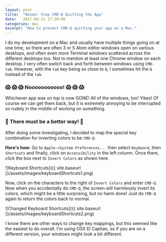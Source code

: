 ```yaml
---
layout: post
title:  "Noooo! Stop CMD-Q Quitting the App"
date:   2017-04-11 17:20:00
categories: mac
excerpt: "How to prevent CMD-Q quitting your app on a Mac."
---
```


I do my development on a Mac and usually have multiple things going on at one time, so there are often 3 or 5 Atom editor windows open on various desktops, and often even more Terminal windows scattered across the different desktops too. Not to mention at least one Chrome window on each desktop. I very often switch back and forth between windows using `CMD-tab`. However, with the `tab` key being so close to `Q`, I sometimes hit the `Q` instead of the `tab`.

### 😱 😱 😱 Nooooooooooo! 😱 😱 😱 ###

Whichever app was on top is now GONE! All of the windows, too! Yikes! Of course we can get them back, but it is extremely annoying to be interrupted so rudely in the middle of working on something.

### 🤔 There must be a better way! 🤔 ###

After doing some investigating, I decided to map the special key combination for inverting colors to be `CMD-Q`.

**Here's how:** Go to `Apple->System Preferences...` then select `Keyboard`, then `Shortcuts` and finally, click on `Accessibility` in the left column. Once there, click the box next to `Invert Colors` as shown here.

![Keyboard Shortcuts]({{ site.baseurl }}/assets/images/keyboardShortcuts1.png)

Now, click on the characters to the right of `Invert Colors` and enter `CMD-Q`. Now when you accidentally do `CMD-Q`, the screen will harmlessly invert its colors, which might be a little surprising, but no harm done! Just do `CMD-Q` again to return the colors back to normal.

![Changed Keyboard Shortcuts]({{ site.baseurl }}/assets/images/keyboardShortcuts2.png)

I know there are other ways to change key mappings, but this seemed like the easiest to do overall. I'm using  OSX El Capitan, so if you are on a different version, your windows might look a bit different.
